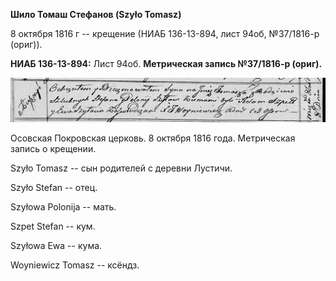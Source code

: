 **Шило Томаш Стефанов (Szyło Tomasz)**

8 октября 1816 г -- крещение (НИАБ 136-13-894, лист 94об, №37/1816-р
(ориг)).

**НИАБ 136-13-894:** Лист 94об. **Метрическая запись №37/1816-р
(ориг).**

![](./media/eba16b061387f7781f4990e199008041f30532cc.png)

Осовская Покровская церковь. 8 октября 1816 года. Метрическая запись о
крещении.

Szyło Tomasz -- сын родителей с деревни Лустичи.

Szyło Stefan -- отец.

Szyłowa Polonija -- мать.

Szpet Stefan -- кум.

Szyłowa Ewa -- кума.

Woyniewicz Tomasz -- ксёндз.
